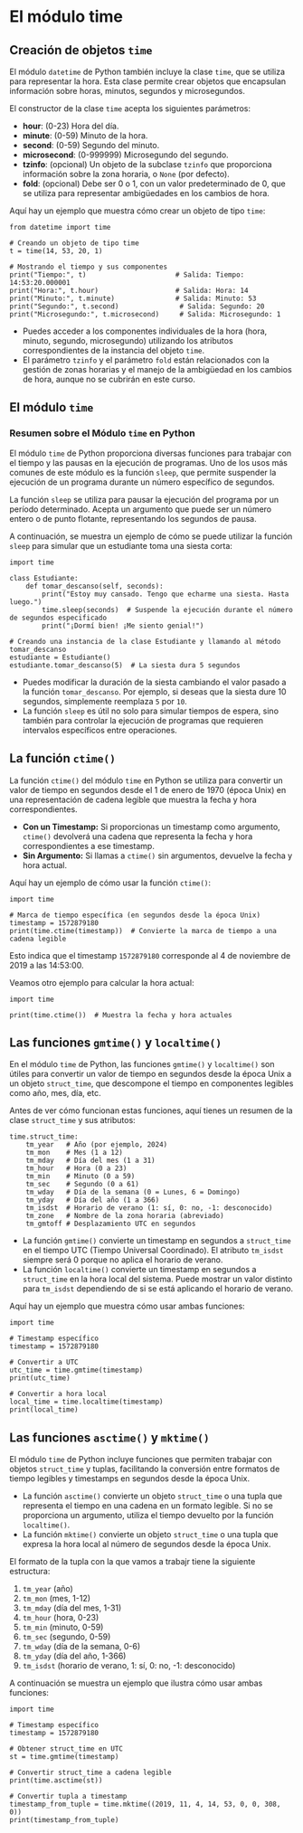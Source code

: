 # El módulo time

## Creación de objetos `time`

El módulo `datetime` de Python también incluye la clase `time`, que se utiliza para representar la hora. Esta clase permite crear objetos que encapsulan información sobre horas, minutos, segundos y microsegundos.

El constructor de la clase `time` acepta los siguientes parámetros:

- **hour**: (0-23) Hora del día.
- **minute**: (0-59) Minuto de la hora.
- **second**: (0-59) Segundo del minuto.
- **microsecond**: (0-999999) Microsegundo del segundo.
- **tzinfo**: (opcional) Un objeto de la subclase `tzinfo` que proporciona información sobre la zona horaria, o `None` (por defecto).
- **fold**: (opcional) Debe ser 0 o 1, con un valor predeterminado de 0, que se utiliza para representar ambigüedades en los cambios de hora.

Aquí hay un ejemplo que muestra cómo crear un objeto de tipo `time`:

```
from datetime import time

# Creando un objeto de tipo time
t = time(14, 53, 20, 1)

# Mostrando el tiempo y sus componentes
print("Tiempo:", t)                      # Salida: Tiempo: 14:53:20.000001
print("Hora:", t.hour)                   # Salida: Hora: 14
print("Minuto:", t.minute)               # Salida: Minuto: 53
print("Segundo:", t.second)               # Salida: Segundo: 20
print("Microsegundo:", t.microsecond)     # Salida: Microsegundo: 1
```

* Puedes acceder a los componentes individuales de la hora (hora, minuto, segundo, microsegundo) utilizando los atributos correspondientes de la instancia del objeto `time`.
* El parámetro `tzinfo` y el parámetro `fold` están relacionados con la gestión de zonas horarias y el manejo de la ambigüedad en los cambios de hora, aunque no se cubrirán en este curso.

## El módulo `time`

### Resumen sobre el Módulo `time` en Python

El módulo `time` de Python proporciona diversas funciones para trabajar con el tiempo y las pausas en la ejecución de programas. Uno de los usos más comunes de este módulo es la función `sleep`, que permite suspender la ejecución de un programa durante un número específico de segundos.

La función `sleep` se utiliza para pausar la ejecución del programa por un período determinado. Acepta un argumento que puede ser un número entero o de punto flotante, representando los segundos de pausa.

A continuación, se muestra un ejemplo de cómo se puede utilizar la función `sleep` para simular que un estudiante toma una siesta corta:

```
import time

class Estudiante:
    def tomar_descanso(self, seconds):
        print("Estoy muy cansado. Tengo que echarme una siesta. Hasta luego.")
        time.sleep(seconds)  # Suspende la ejecución durante el número de segundos especificado
        print("¡Dormí bien! ¡Me siento genial!")

# Creando una instancia de la clase Estudiante y llamando al método tomar_descanso
estudiante = Estudiante()
estudiante.tomar_descanso(5)  # La siesta dura 5 segundos
```
* Puedes modificar la duración de la siesta cambiando el valor pasado a la función `tomar_descanso`. Por ejemplo, si deseas que la siesta dure 10 segundos, simplemente reemplaza `5` por `10`.
* La función `sleep` es útil no solo para simular tiempos de espera, sino también para controlar la ejecución de programas que requieren intervalos específicos entre operaciones.

## La función `ctime()`

La función `ctime()` del módulo `time` en Python se utiliza para convertir un valor de tiempo en segundos desde el 1 de enero de 1970 (época Unix) en una representación de cadena legible que muestra la fecha y hora correspondientes.

* **Con un Timestamp:** Si proporcionas un timestamp como argumento, `ctime()` devolverá una cadena que representa la fecha y hora correspondientes a ese timestamp.
* **Sin Argumento:** Si llamas a `ctime()` sin argumentos, devuelve la fecha y hora actual.

Aquí hay un ejemplo de cómo usar la función `ctime()`:

```
import time

# Marca de tiempo específica (en segundos desde la época Unix)
timestamp = 1572879180
print(time.ctime(timestamp))  # Convierte la marca de tiempo a una cadena legible
```

Esto indica que el timestamp `1572879180` corresponde al 4 de noviembre de 2019 a las 14:53:00.

Veamos otro ejemplo para calcular la hora actual:

```
import time

print(time.ctime())  # Muestra la fecha y hora actuales
```

## Las funciones `gmtime()` y `localtime()`

En el módulo `time` de Python, las funciones `gmtime()` y `localtime()` son útiles para convertir un valor de tiempo en segundos desde la época Unix a un objeto `struct_time`, que descompone el tiempo en componentes legibles como año, mes, día, etc.

Antes de ver cómo funcionan estas funciones, aquí tienes un resumen de la clase `struct_time` y sus atributos:

```
time.struct_time:
    tm_year   # Año (por ejemplo, 2024)
    tm_mon    # Mes (1 a 12)
    tm_mday   # Día del mes (1 a 31)
    tm_hour   # Hora (0 a 23)
    tm_min    # Minuto (0 a 59)
    tm_sec    # Segundo (0 a 61)
    tm_wday   # Día de la semana (0 = Lunes, 6 = Domingo)
    tm_yday   # Día del año (1 a 366)
    tm_isdst  # Horario de verano (1: sí, 0: no, -1: desconocido)
    tm_zone   # Nombre de la zona horaria (abreviado)
    tm_gmtoff # Desplazamiento UTC en segundos
```

* La función `gmtime()` convierte un timestamp en segundos a `struct_time` en el tiempo UTC (Tiempo Universal Coordinado). El atributo `tm_isdst` siempre será 0 porque no aplica el horario de verano.
* La función `localtime()` convierte un timestamp en segundos a `struct_time` en la hora local del sistema. Puede mostrar un valor distinto para `tm_isdst` dependiendo de si se está aplicando el horario de verano.

Aquí hay un ejemplo que muestra cómo usar ambas funciones:

```
import time

# Timestamp específico
timestamp = 1572879180

# Convertir a UTC
utc_time = time.gmtime(timestamp)
print(utc_time)

# Convertir a hora local
local_time = time.localtime(timestamp)
print(local_time)
```

## Las funciones `asctime()` y `mktime()`

El módulo `time` de Python incluye funciones que permiten trabajar con objetos `struct_time` y tuplas, facilitando la conversión entre formatos de tiempo legibles y timestamps en segundos desde la época Unix.

* La función `asctime()` convierte un objeto `struct_time` o una tupla que representa el tiempo en una cadena en un formato legible. Si no se proporciona un argumento, utiliza el tiempo devuelto por la función `localtime()`.
* La función `mktime()` convierte un objeto `struct_time` o una tupla que expresa la hora local al número de segundos desde la época Unix.

El formato de la tupla con la que vamos a trabajr tiene la siguiente estructura:

1. `tm_year` (año)
2. `tm_mon` (mes, 1-12)
3. `tm_mday` (día del mes, 1-31)
4. `tm_hour` (hora, 0-23)
5. `tm_min` (minuto, 0-59)
6. `tm_sec` (segundo, 0-59)
7. `tm_wday` (día de la semana, 0-6)
8. `tm_yday` (día del año, 1-366)
9. `tm_isdst` (horario de verano, 1: sí, 0: no, -1: desconocido)

A continuación se muestra un ejemplo que ilustra cómo usar ambas funciones:

```
import time

# Timestamp específico
timestamp = 1572879180

# Obtener struct_time en UTC
st = time.gmtime(timestamp)

# Convertir struct_time a cadena legible
print(time.asctime(st))

# Convertir tupla a timestamp
timestamp_from_tuple = time.mktime((2019, 11, 4, 14, 53, 0, 0, 308, 0))
print(timestamp_from_tuple)
```


